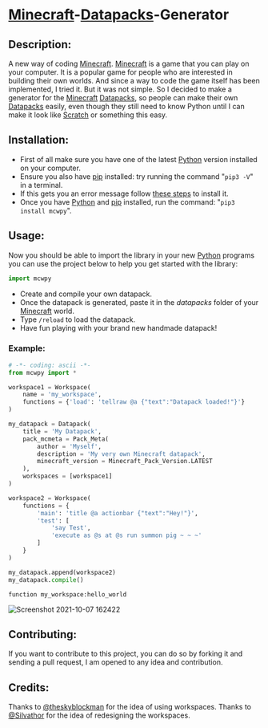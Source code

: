 # [Minecraft](https://www.minecraft.net)-[Datapacks](https://minecraft.gamepedia.com/Data_Pack)-Generator  

## Description:  
A new way of coding [Minecraft](https://www.minecraft.net).
[Minecraft](https://www.minecraft.net) is a game that you can play on your computer. It is a popular game for people who are interested in building their own worlds. And since a way to code the game itself has been implemented, I tried it. But it was not simple. So I decided to make a generator for the [Minecraft](https://www.minecraft.net) [Datapacks](https://minecraft.gamepedia.com/Data_Pack), so people can make their own [Datapacks](https://minecraft.gamepedia.com/Data_Pack) easily, even though they still need to know Python until I can make it look like [Scratch](https:/scratch.mit.edu) or something this easy.

## Installation:  
* First of all make sure you have one of the latest [Python](https://www.python.org/downloads/) version installed on your computer.  
* Ensure you also have [pip](https://pip.pypa.io/en/stable/installation/) installed: try running the command "`pip3 -V`" in a terminal.  
* If this gets you an error message follow [these steps](https://pip.pypa.io/en/stable/installation/) to install it.  
* Once you have [Python](https://www.python.org/downloads/) and [pip](https://pip.pypa.io/en/stable/installation/) installed, run the command: "`pip3 install mcwpy`".  


## Usage:  
Now you should be able to import the library in your new [Python](https://www.python.org/downloads/) programs you can use the project below to help you get started with the library:  
```py 
import mcwpy
```  
* Create and compile your own datapack.  
* Once the datapack is generated, paste it in the *datapacks* folder of your [Minecraft](https://www.minecraft.net/download) world.  
* Type `/reload` to load the datapack.  
* Have fun playing with your brand new handmade datapack!  

### Example:  
```python
# -*- coding: ascii -*-
from mcwpy import *

workspace1 = Workspace(
    name = 'my_workspace',
    functions = {'load': 'tellraw @a {"text":"Datapack loaded!"}'}
)

my_datapack = Datapack(
    title = 'My Datapack',
    pack_mcmeta = Pack_Meta(
        author = 'Myself',
        description = 'My very own Minecraft datapack',
        minecraft_version = Minecraft_Pack_Version.LATEST
    ),
    workspaces = [workspace1]
)

workspace2 = Workspace(
    functions = {
        'main': 'title @a actionbar {"text":"Hey!"}',
        'test': [
            'say Test',
            'execute as @s at @s run summon pig ~ ~ ~'
        ]
    }
)

my_datapack.append(workspace2)
my_datapack.compile()
```
```mcfunction
function my_workspace:hello_world
```
![Screenshot 2021-10-07 162422](https://user-images.githubusercontent.com/88092549/136458850-c71a3e5b-4351-498f-9161-9f2438f8ea91.png)

## Contributing:
If you want to contribute to this project, you can do so by forking it and sending a pull request, I am opened to any idea and contribution.

## Credits:
Thanks to [@theskyblockman](https://github.com/theskyblockman) for the idea of using workspaces.
Thanks to [@Silvathor](https://github.com/SilvaUnCompte) for the idea of redesigning the workspaces.
